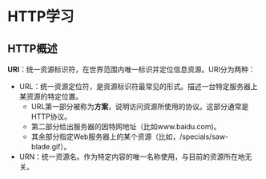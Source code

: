 # HTTP学习

## HTTP概述

**URI**：统一资源标识符，在世界范围内唯一标识并定位信息资源。URI分为两种：

- URL：统一资源定位符，是资源标识符最常见的形式。描述一台特定服务器上某资源的特定位置。
  -   URL第一部分被称为**方案**，说明访问资源所使用的协议。这部分通常是HTTP协议。
  - 第二部分给出服务器的因特网地址（比如www.baidu.com)。
  - 其余部分指定Web服务器上的某个资源（比如，/specials/saw-blade.gif）。
- URN：统一资源名。作为特定内容的唯一名称使用，与目前的资源所在地无关。

